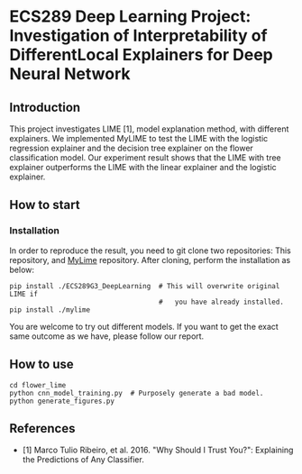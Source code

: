 # ECS289 Deep Learning Project: Investigation of Interpretability of DifferentLocal Explainers for Deep Neural Network

## Introduction

This project investigates LIME [1], model explanation method, with different explainers. We implemented MyLIME to test the LIME with the logistic regression explainer and the decision tree explainer on the flower classification model. Our experiment result shows that the LIME with tree explainer outperforms the LIME with the linear explainer and the logistic explainer.

## How to start

### Installation

In order to reproduce the result, you need to git clone two repositories: This repository, and [MyLime](https://github.com/fangzhouli/mylime) repository. After cloning, perform the installation as below:
```console
pip install ./ECS289G3_DeepLearning  # This will overwrite original LIME if
                                     #   you have already installed.
pip install ./mylime
```

You are welcome to try out different models. If you want to get the exact same outcome as we have, please follow our report.

## How to use

```console
cd flower_lime
python cnn_model_training.py  # Purposely generate a bad model.
python generate_figures.py
```
## References

- [1] Marco Tulio Ribeiro, et al. 2016. "Why Should I Trust You?": Explaining the Predictions of Any Classifier.